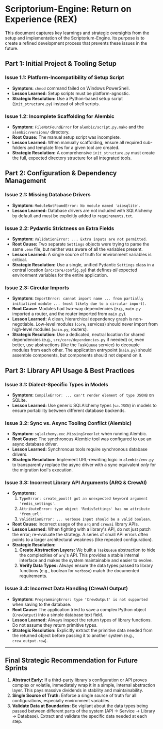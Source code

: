 # Scriptorium-Engine: Return on Experience (REX)

This document captures key learnings and strategic oversights from the setup and implementation of the Scriptorium-Engine. Its purpose is to create a refined development process that prevents these issues in the future.

## Part 1: Initial Project & Tooling Setup

### Issue 1.1: Platform-Incompatibility of Setup Script

*   **Symptom:** `chmod` command failed on Windows PowerShell.
*   **Lesson Learned:** Setup scripts must be platform-agnostic.
*   **Strategic Resolution:** Use a Python-based setup script (`init_structure.py`) instead of shell scripts.

### Issue 1.2: Incomplete Scaffolding for Alembic

*   **Symptom:** `FileNotFoundError` for `alembic/script.py.mako` and the `alembic/versions/` directory.
*   **Root Cause:** The manual setup script was incomplete.
*   **Lesson Learned:** When manually scaffolding, ensure all required sub-folders and template files for a given tool are created.
*   **Strategic Resolution:** A comprehensive `init_structure.py` must create the full, expected directory structure for all integrated tools.

## Part 2: Configuration & Dependency Management

### Issue 2.1: Missing Database Drivers

*   **Symptom:** `ModuleNotFoundError: No module named 'aiosqlite'`.
*   **Lesson Learned:** Database drivers are not included with SQLAlchemy by default and must be explicitly added to `requirements.txt`.

### Issue 2.2: Pydantic Strictness on Extra Fields

*   **Symptom:** `ValidationError: ... Extra inputs are not permitted`.
*   **Root Cause:** Two separate `Settings` objects were trying to parse the same `.env` file, but neither was aware of all the variables present.
*   **Lesson Learned:** A single source of truth for environment variables is critical.
*   **Strategic Resolution:** Use a single, unified Pydantic `Settings` class in a central location (`src/core/config.py`) that defines *all* expected environment variables for the entire application.

### Issue 2.3: Circular Imports

*   **Symptom:** `ImportError: cannot import name ... from partially initialized module ... (most likely due to a circular import)`.
*   **Root Cause:** Modules had two-way dependencies (e.g., `main.py` imported a router, and the router imported from `main.py`).
*   **Lesson Learned:** A clean, hierarchical dependency graph is non-negotiable. Low-level modules (`core`, services) should never import from high-level modules (`main.py`, routers).
*   **Strategic Resolution:** Use a dedicated, neutral location for shared dependencies (e.g., `src/core/dependencies.py` if needed) or, even better, use abstractions (like the `TaskQueue` service) to decouple modules from each other. The application entrypoint (`main.py`) should assemble components, but components should not depend on it.

## Part 3: Library API Usage & Best Practices

### Issue 3.1: Dialect-Specific Types in Models

*   **Symptom:** `CompileError: ... can't render element of type JSONB` on SQLite.
*   **Lesson Learned:** Use generic SQLAlchemy types (`sa.JSON`) in models to ensure portability between different database backends.

### Issue 3.2: Sync vs. Async Tooling Conflict (Alembic)

*   **Symptom:** `sqlalchemy.exc.MissingGreenlet` when running Alembic.
*   **Root Cause:** The synchronous Alembic tool was configured to use an async database driver.
*   **Lesson Learned:** Synchronous tools require synchronous database drivers.
*   **Strategic Resolution:** Implement URL-rewriting logic in `alembic/env.py` to transparently replace the async driver with a sync equivalent *only* for the migration tool's execution.

### Issue 3.3: Incorrect Library API Arguments (ARQ & CrewAI)

*   **Symptoms:**
    1.  `TypeError: create_pool() got an unexpected keyword argument 'redis_settings'`.
    2.  `AttributeError: type object 'RedisSettings' has no attribute 'from_url'`.
    3.  `ValidationError: ... verbose Input should be a valid boolean`.
*   **Root Cause:** Incorrect usage of the `arq` and `crewai` library APIs.
*   **Lesson Learned:** When fighting with a library's API, do not just patch the error; re-evaluate the strategy. A series of small API errors often points to a larger architectural weakness (like repeated configuration).
*   **Strategic Resolution:**
    1.  **Create Abstraction Layers:** We built a `TaskQueue` abstraction to hide the complexities of `arq`'s API. This provides a stable internal interface and makes the system maintainable and easier to evolve.
    2.  **Verify Data Types:** Always ensure the data types passed to library functions (e.g., boolean for `verbose`) match the documented requirements.

### Issue 3.4: Incorrect Data Handling (CrewAI Output)

*   **Symptom:** `ProgrammingError: type 'CrewOutput' is not supported` when saving to the database.
*   **Root Cause:** The application tried to save a complex Python object (`CrewOutput`) into a simple database text field.
*   **Lesson Learned:** Always inspect the return types of library functions. Do not assume they return primitive types.
*   **Strategic Resolution:** Explicitly extract the primitive data needed from the returned object before passing it to another system (e.g., `crew_output.raw`).

---
## Final Strategic Recommendation for Future Sprints

1.  **Abstract Early:** If a third-party library's configuration or API proves complex or volatile, immediately wrap it in a simple, internal abstraction layer. This pays massive dividends in stability and maintainability.
2.  **Single Source of Truth:** Enforce a single source of truth for all configurations, especially environment variables.
3.  **Validate Data at Boundaries:** Be vigilant about the data types being passed between different parts of the system (API -> Service -> Library -> Database). Extract and validate the specific data needed at each step.